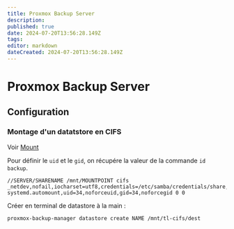 ```yaml
---
title: Proxmox Backup Server
description: 
published: true
date: 2024-07-20T13:56:28.149Z
tags: 
editor: markdown
dateCreated: 2024-07-20T13:56:28.149Z
---
```


# Proxmox Backup Server

## Configuration

### Montage d'un datatstore en CIFS

Voir [Mount](/Numérique/Infrastructure/Système/GNU_Linux/Mount)

Pour définir le `uid` et le `gid`, on récupére la valeur de la commande `id backup`.

```fstab
//SERVER/SHARENAME /mnt/MOUNTPOINT cifs _netdev,nofail,iocharset=utf8,credentials=/etc/samba/credentials/share,x-systemd.automount,uid=34,noforceuid,gid=34,noforcegid 0 0
```

Créer en terminal de datastore à la main :

```shell
proxmox-backup-manager datastore create NAME /mnt/tl-cifs/dest
```